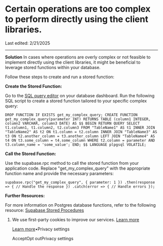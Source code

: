 # Certain operations are too complex to perform directly using the client libraries.

Last edited: 2/21/2025

* * *

**Solution**
In cases where operations are overly complex or not feasible to implement directly using the client libraries, it might be beneficial to leverage stored functions within your database.

Follow these steps to create and run a stored function:

**Create the Stored Function:**

Go to the [SQL query editor](https://supabase.com/dashboard/project/_/sql/new) on your database dashboard.
Run the following SQL script to create a stored function tailored to your specific complex query:

`
DROP FUNCTION IF EXISTS get_my_complex_query;
CREATE FUNCTION get_my_complex_query(parameter INT)
RETURNS TABLE (column1 INTEGER, column2 VARCHAR, column3 DATE) AS
$$
BEGIN
    RETURN QUERY
    SELECT t1.column1, t1.column2, t2.column3
    FROM "TableName1" AS t1
    INNER JOIN "TableName2" AS t2 ON t1.column = t2.column
    INNER JOIN "TableName3" AS t3 ON t2.another_column = t3.another_column
    LEFT JOIN "TableName4" AS t4 ON t3.some_column = t4.some_column
    WHERE t2.column = parameter
    AND t3.column_name = 'some_value';
END;
$$
LANGUAGE plpgsql VOLATILE;
`

**Call the Stored Function:**

Use the supabase.rpc method to call the stored function from your application code. Replace "get\_my\_complex\_query" with the appropriate function name and provide the necessary parameters:

`
supabase.rpc("get_my_complex_query", { parameter: 1 })
.then(response => {
    // Handle the response
})
.catch(error => {
    // Handle errors
});
`

**Further Resources:**

For more information on Postgres database functions, refer to the following resource:
[Supabase Stored Procedures](https://supabase.com/docs/guides/database/functions#quick-demo)

1. We use first-party cookies to improve our services. [Learn more](https://supabase.com/privacy#8-cookies-and-similar-technologies-used-on-our-european-services)



   [Learn more](https://supabase.com/privacy#8-cookies-and-similar-technologies-used-on-our-european-services)•Privacy settings





   AcceptOpt outPrivacy settings